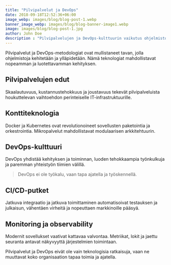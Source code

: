 ```yaml
---
title: "Pilvipalvelut ja DevOps"
date: 2018-09-18T12:52:36+06:00
image_webp: images/blog/blog-post-1.webp
banner_image_webp: images/blog/blog-banner-image1.webp
image: images/blog/blog-post-1.jpg
author: John Doe
description : "Pilvipalvelujen ja DevOps-kulttuurin vaikutus ohjelmistokehitykseen"
---
```


Pilvipalvelut ja DevOps-metodologiat ovat mullistaneet tavan, jolla ohjelmistoja kehitetään ja ylläpidetään. Nämä teknologiat mahdollistavat nopeamman ja luotettavamman kehityksen.

## Pilvipalvelujen edut

Skaalautuvuus, kustannustehokkuus ja joustavuus tekevät pilvipalveluista houkuttelevan vaihtoehdon perinteiselle IT-infrastruktuurille.

## Konttiteknologia

Docker ja Kubernetes ovat revolutionoineet sovellusten paketointia ja orkestrointia. Mikropalvelut mahdollistavat modulaarisen arkkitehtuurin.

## DevOps-kulttuuri

DevOps yhdistää kehityksen ja toiminnan, luoden tehokkaampia työnkulkuja ja paremman yhteistyön tiimien välillä.

> DevOps ei ole työkalu, vaan tapa ajatella ja työskennellä.

## CI/CD-putket

Jatkuva integraatio ja jatkuva toimittaminen automatisoivat testauksen ja julkaisun, vähentäen virheitä ja nopeuttaen markkinoille pääsyä.

## Monitoring ja observability

Modernit sovellukset vaativat kattavaa valvontaa. Metriikat, lokit ja jaettu seuranta antavat näkyvyyttä järjestelmien toimintaan.

Pilvipalvelut ja DevOps eivät ole vain teknologisia ratkaisuja, vaan ne muuttavat koko organisaation tapaa toimia ja ajatella.
